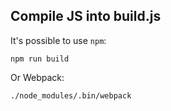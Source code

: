 ## Compile JS into build.js

It's possible to use `npm`:
```
npm run build
```

Or Webpack:
```
./node_modules/.bin/webpack
```




